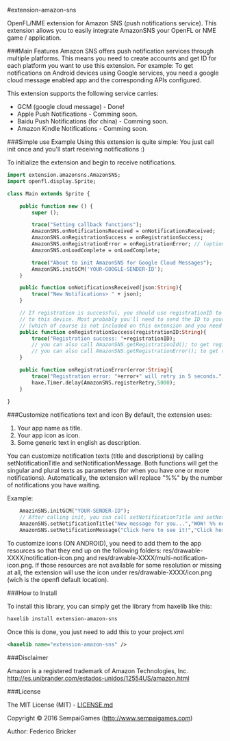 #extension-amazon-sns

OpenFL/NME extension for Amazon SNS (push notifications service).
This extension allows you to easily integrate AmazonSNS your OpenFL or NME game / application.

###Main Features
Amazon SNS offers push notification services through multiple platforms. This means you need to create accounts and get ID for each platform you want to use this extension.
For example: To get notifications on Android devices using Google services, you need a google cloud message enabled app and the corresponding APIs configured.

This extension supports the following service carries:
 
* GCM (google cloud message) - Done!
* Apple Push Notifications - Comming soon.
* Baidu Push Notifications (for china) - Comming soon.
* Amazon Kindle Notifications - Comming soon.

###Simple use Example
Using this extension is quite simple:
You just call init once and you'll start receiving notifications :)

To initialize the extension and begin to receive notifications.

```haxe
import extension.amazonsns.AmazonSNS;
import openfl.display.Sprite;

class Main extends Sprite {

	public function new () {
		super ();

		trace("Setting callback functions");
		AmazonSNS.onNotificationsReceived = onNotificationsReceived;
		AmazonSNS.onRegistrationSuccess = onRegistrationSuccess;
		AmazonSNS.onRegistrationError = onRegistrationError; // (optional)
		AmazonSNS.onLoadComplete = onLoadComplete;

		trace("About to init AmazonSNS for Google Cloud Messages");
		AmazonSNS.initGCM('YOUR-GOOGLE-SENDER-ID');
	}

	public function onNotificationsReceived(json:String){
		trace("New Notifications> " + json);
	}

	// If registration is successful, you should use registrationID to send notifications
	// to this device. Most probably you'll need to send the ID to your server APP
	// (which of course is not included on this extension and you need to do it all by yourself)
	public function onRegistrationSuccess(registrationID:String){
		trace("Registration success: "+registrationID);
		// you can also call AmazonSNS.getRegistrationId(); to get registrationID at any time.
		// you can also call AmazonSNS.getRegistrationError(); to get registrationErrors at any time.
	}

	public function onRegistrationError(error:String){
		trace("Registration error: "+error+" will retry in 5 seconds.");
		haxe.Timer.delay(AmazonSNS.registerRetry,5000);
	}
	
}
```
###Customize notifications text and icon
By default, the extension uses:
1) Your app name as title.
2) Your app icon as icon.
3) Some generic text in english as description.

You can customize notification texts (title and descriptions) by calling setNotificationTitle and setNotificationMessage. Both functions will get the singular and plural texts as parameters (for when you have one or more notifications). Automatically, the extension will replace "%%" by the number of notifications you have waiting.

Example:
```haxe
	AmazinSNS.initGCM("YOUR-SENDER-ID");
	// After calling init, you can call setNotificationTitle and setNotificationMessage;
	AmazonSNS.setNotificationTitle("New message for you...","WOW! %% new messages waiting");
	AmazonSNS.setNotificationMessage("Click here to see it!","Click here to see %% messages...");
```

To customize icons (ON ANDROID), you need to add them to the app resources so that they end up on the following folders: res/drawable-XXXX/notification-icon.png and res/drawable-XXXX/multi-notification-icon.png.
If those resources are not available for some resolution or missing at all, the extension will use the icon under res/drawable-XXXX/icon.png (wich is the openfl default location).


###How to Install

To install this library, you can simply get the library from haxelib like this:
```bash
haxelib install extension-amazon-sns
```

Once this is done, you just need to add this to your project.xml
```xml
<haxelib name="extension-amazon-sns" />
```

###Disclaimer

Amazon is a registered trademark of Amazon Technologies, Inc.
http://es.unibrander.com/estados-unidos/12554US/amazon.html

###License

The MIT License (MIT) - [LICENSE.md](LICENSE.md)

Copyright &copy; 2016 SempaiGames (http://www.sempaigames.com)

Author: Federico Bricker
